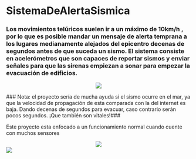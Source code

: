 # SistemaDeAlertaSismica
### Los movimientos telúricos suelen ir a un máximo de 10km/h , por lo que es posible mandar un mensaje de alerta temprana a los lugares medianamente alejados del epicentro decenas de segundos antes de que suceda un sismo. El sistema consiste en acelerómetros que son capaces de reportar sismos y enviar señales para que las sirenas empiezan a sonar para empezar la evacuación de edificios.
<p>
<div style="text-align:center"><img align="center" src="https://upload.wikimedia.org/wikipedia/commons/thumb/2/29/Love_wave.svg/250px-Love_wave.svg.png" /></div>
</p>
### Nota: el proyecto sería de mucha ayuda si el sismo ocurre en el mar, ya que la velocidad de propagación de esta comparada con la del internet es baja. Dando decenas de segundos para evacuar, caso contrario serán pocos segundos. ¡Que también son vitales!###
<p>
Este proyecto esta enfocado a un funcionamiento normal cuando cuente con muchos sensores
</p>
<div style="text-align:center"><img align=center src="http://oldcoder.org/distro/ssdistro/ss-octave-sombrero.png" /></div>
<img align=center src="http://oldcoder.org/distro/ssdistro/ss-octave-sombrero.png" />
